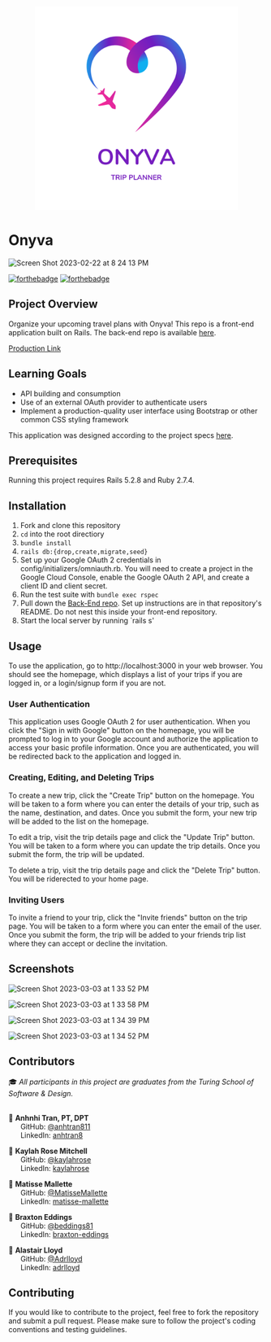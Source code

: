 <div id="header" align="center">
<img src="src/assets/onyva_logo.png" alt="onyva logo" width="400" height="auto" />
</div>

# Onyva
<img width="670" alt="Screen Shot 2023-02-22 at 8 24 13 PM" src="https://user-images.githubusercontent.com/111713452/220821040-f3bcdb59-f940-4916-8e06-45b74dfbb9ee.png">

[![forthebadge](http://forthebadge.com/images/badges/made-with-ruby.svg)](http://forthebadge.com)
[![forthebadge](https://forthebadge.com/images/badges/built-with-love.svg)](https://forthebadge.com)

## Project Overview
Organize your upcoming travel plans with Onyva! This repo is a front-end application built on Rails. The back-end repo is available [here](https://github.com/On-y-va/onyva_be).

[Production Link](https://onyva.herokuapp.com/)

## Learning Goals
- API building and consumption
- Use of an external OAuth provider to authenticate users
- Implement a production-quality user interface using Bootstrap or other common CSS styling framework

This application was designed according to the project specs [here](https://backend.turing.edu/module3/projects/consultancy/).

## Prerequisites
Running this project requires Rails 5.2.8 and Ruby 2.7.4.

## Installation

1. Fork and clone this repository
2. `cd` into the root directiory
3. `bundle install`
4. `rails db:{drop,create,migrate,seed}`
5. Set up your Google OAuth 2 credentials in config/initializers/omniauth.rb. You will need to create a project in the Google Cloud Console, enable the Google OAuth 2 API, and create a client ID and client secret.
6. Run the test suite with `bundle exec rspec`
7. Pull down the [Back-End repo](https://github.com/On-y-va/onyva_be). Set up instructions are in that repository's README. Do not nest this inside your front-end repository.
8. Start the local server by running `rails s'

## Usage
To use the application, go to http://localhost:3000 in your web browser. You should see the homepage, which displays a list of your trips if you are logged in, or a login/signup form if you are not.

### User Authentication
This application uses Google OAuth 2 for user authentication. When you click the "Sign in with Google" button on the homepage, you will be prompted to log in to your Google account and authorize the application to access your basic profile information. Once you are authenticated, you will be redirected back to the application and logged in.

### Creating, Editing, and Deleting Trips
To create a new trip, click the "Create Trip" button on the homepage. You will be taken to a form where you can enter the details of your trip, such as the name, destination, and dates. Once you submit the form, your new trip will be added to the list on the homepage.

To edit a trip, visit the trip details page and click the "Update Trip" button. You will be taken to a form where you can update the trip details. Once you submit the form, the trip will be updated.

To delete a trip, visit the trip details page and click the "Delete Trip" button. You will be riderected to your home page. 

### Inviting Users
To invite a friend to your trip, click the "Invite friends" button on the trip page. You will be taken to a form where you can enter the email of the user. Once you submit the form, the trip will be added to your friends trip list where they can accept or decline the invitation.

## Screenshots


![Screen Shot 2023-03-03 at 1 33 52 PM](https://user-images.githubusercontent.com/111713452/222833644-2e914bdc-b952-4842-bd78-dcd843887ffe.png)

![Screen Shot 2023-03-03 at 1 33 58 PM](https://user-images.githubusercontent.com/111713452/222833818-5fce5064-ca1f-4a6c-9b8a-c91f907684f5.png)


![Screen Shot 2023-03-03 at 1 34 39 PM](https://user-images.githubusercontent.com/111713452/222833858-3d1aa39f-8496-4695-b1e9-b706bcc5ef87.png)

![Screen Shot 2023-03-03 at 1 34 52 PM](https://user-images.githubusercontent.com/111713452/222833887-1c4c0ca2-c295-49c9-8a1b-0d02af28d1cb.png)


## Contributors

:mortar_board: <i>All participants in this project are graduates from the Turing School of Software & Design.</i> <br> <br>
  
:woman: <b>Anhnhi Tran, PT, DPT</b> <br>
&nbsp;&nbsp;&nbsp;&nbsp;&nbsp; GitHub: <a href="https://github.com/anhtran811">@anhtran811</a> <br>
&nbsp;&nbsp;&nbsp;&nbsp;&nbsp; LinkedIn: <a href="https://www.linkedin.com/in/anhtran8/">anhtran8</a> <br>

:woman: <b>Kaylah Rose Mitchell</b> <br>
&nbsp;&nbsp;&nbsp;&nbsp;&nbsp; GitHub: <a href="https://github.com/kaylahrose">@kaylahrose</a> <br>
&nbsp;&nbsp;&nbsp;&nbsp;&nbsp; LinkedIn: <a href="https://www.linkedin.com/in/kaylahrose/">kaylahrose</a> <br>

:boy: <b>Matisse Mallette</b> <br>
&nbsp;&nbsp;&nbsp;&nbsp;&nbsp; GitHub: <a href="https://github.com/MatisseMallette">@MatisseMallette</a> <br>
&nbsp;&nbsp;&nbsp;&nbsp;&nbsp; LinkedIn: <a href="https://www.linkedin.com/in/matisse-mallette/">matisse-mallette</a> <br>

:boy: <b>Braxton Eddings</b> <br>
&nbsp;&nbsp;&nbsp;&nbsp;&nbsp; GitHub: <a href="https://github.com/beddings81">@beddings81</a> <br>
&nbsp;&nbsp;&nbsp;&nbsp;&nbsp; LinkedIn: <a href="https://www.linkedin.com/in/braxton-eddings/">braxton-eddings</a> <br>

:boy: <b>Alastair Lloyd</b> <br>
&nbsp;&nbsp;&nbsp;&nbsp;&nbsp; GitHub: <a href="https://github.com/Adrlloyd">@Adrlloyd</a> <br>
&nbsp;&nbsp;&nbsp;&nbsp;&nbsp; LinkedIn: <a href="https://www.linkedin.com/in/adrlloyd/">adrlloyd</a> <br>

## Contributing
If you would like to contribute to the project, feel free to fork the repository and submit a pull request. Please make sure to follow the project's coding conventions and testing guidelines.
